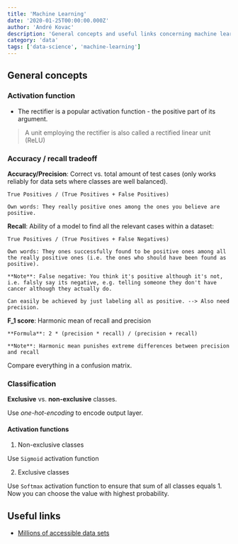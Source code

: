 ```yaml
---
title: 'Machine Learning'
date: '2020-01-25T00:00:00.000Z'
author: 'André Kovac'
description: 'General concepts and useful links concerning machine learning'
category: 'data'
tags: ['data-science', 'machine-learning']
---
```


## General concepts

### Activation function

* The rectifier is a popular activation function - the positive part of its argument.
> A unit employing the rectifier is also called a rectified linear unit (ReLU)

### Accuracy / recall tradeoff

**Accuracy/Precision**: Correct vs. total amount of test cases (only works reliably for data sets where classes are well balanced).

    True Positives / (True Positives + False Positives)

    Own words: They really positive ones among the ones you believe are positive.

**Recall**: Ability of a model to find all the relevant cases within a dataset:

    True Positives / (True Positives + False Negatives)

    Own words: They ones successfully found to be positive ones among all the really positive ones (i.e. the ones who should have been found as positive).

    **Note**: False negative: You think it's positive although it's not, i.e. falsly say its negative, e.g. telling someone they don't have cancer although they actually do.

    Can easily be achieved by just labeling all as positive. --> Also need precision.

**F_1 score**: Harmonic mean of recall and precision

    **Formula**: 2 * (precision * recall) / (precision + recall)

    **Note**: Harmonic mean punishes extreme differences between precision and recall

Compare everything in a confusion matrix.

### Classification

**Exclusive** vs. **non-exclusive** classes.

Use *one-hot-encoding* to encode output layer.

#### Activation functions

1. Non-exclusive classes

Use `Sigmoid` activation function

2. Exclusive classes

Use `Softmax` activation function to ensure that sum of all classes equals 1.
Now you can choose the value with highest probability.

## Useful links

* [Millions of accessible data sets](https://blog.google/products/search/discovering-millions-datasets-web/)

